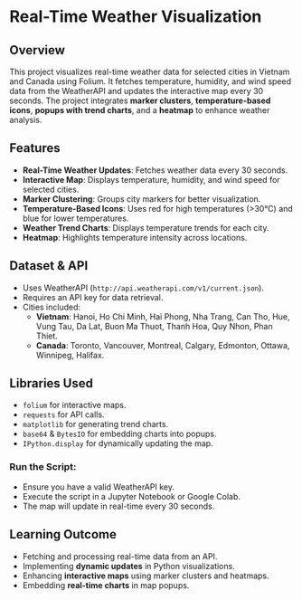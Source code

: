 # Real-Time Weather Visualization

## Overview
This project visualizes real-time weather data for selected cities in Vietnam and Canada using Folium. It fetches temperature, humidity, and wind speed data from the WeatherAPI and updates the interactive map every 30 seconds. The project integrates **marker clusters**, **temperature-based icons**, **popups with trend charts**, and a **heatmap** to enhance weather analysis.

## Features
- **Real-Time Weather Updates**: Fetches weather data every 30 seconds.
- **Interactive Map**: Displays temperature, humidity, and wind speed for selected cities.
- **Marker Clustering**: Groups city markers for better visualization.
- **Temperature-Based Icons**: Uses red for high temperatures (>30°C) and blue for lower temperatures.
- **Weather Trend Charts**: Displays temperature trends for each city.
- **Heatmap**: Highlights temperature intensity across locations.

## Dataset & API
- Uses WeatherAPI (`http://api.weatherapi.com/v1/current.json`).
- Requires an API key for data retrieval.
- Cities included:
  - **Vietnam**: Hanoi, Ho Chi Minh, Hai Phong, Nha Trang, Can Tho, Hue, Vung Tau, Da Lat, Buon Ma Thuot, Thanh Hoa, Quy Nhon, Phan Thiet.
  - **Canada**: Toronto, Vancouver, Montreal, Calgary, Edmonton, Ottawa, Winnipeg, Halifax.

## Libraries Used
- `folium` for interactive maps.
- `requests` for API calls.
- `matplotlib` for generating trend charts.
- `base64` & `BytesIO` for embedding charts into popups.
- `IPython.display` for dynamically updating the map.

### Run the Script:
- Ensure you have a valid WeatherAPI key.
- Execute the script in a Jupyter Notebook or Google Colab.
- The map will update in real-time every 30 seconds.

## Learning Outcome
- Fetching and processing real-time data from an API.
- Implementing **dynamic updates** in Python visualizations.
- Enhancing **interactive maps** using marker clusters and heatmaps.
- Embedding **real-time charts** in map popups.